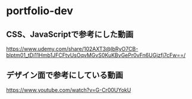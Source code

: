 # portfolio-dev
## CSS、JavaScriptで参考にした動画
https://www.udemy.com/share/102AXT3@lbRyO7CB-blptm01_tDi11Hmb1JFCFtvUsOqvMGvS0KuKBvGePr0vFn6UGjzfj7cFw==/
## デザイン面で参考にしている動画
https://www.youtube.com/watch?v=G-Cr00UYokU
